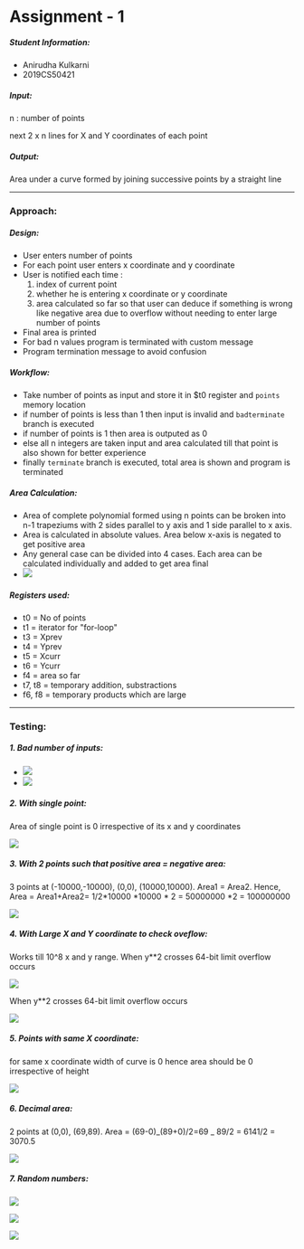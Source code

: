 # Assignment - 1

##### Student Information:

- Anirudha Kulkarni
- 2019CS50421

##### Input:

n : number of points

next 2 x n lines for X and Y coordinates of each point

##### Output:

Area under a curve formed by joining successive points by a straight line

---

### Approach:

##### Design:

- User enters number of points
- For each point user enters x coordinate and y coordinate
- User is notified each time :
  1. index of current point
  2. whether he is entering x coordinate or y coordinate
  3. area calculated so far so that user can deduce if something is wrong like negative area due to overflow without needing to enter large number of points
- Final area is printed
- For bad n values program is terminated with custom message
- Program termination message to avoid confusion

##### Workflow:

- Take number of points as input and store it in $t0 register and `points` memory location
- if number of points is less than 1 then input is invalid and `badterminate` branch is executed
- if number of points is 1 then area is outputed as 0
- else all n integers are taken input and area calculated till that point is also shown for better experience
- finally `terminate` branch is executed, total area is shown and program is terminated

##### Area Calculation:

- Area of complete polynomial formed using n points can be broken into n-1 trapeziums with 2 sides parallel to y axis and 1 side parallel to x axis.
- Area is calculated in absolute values. Area below x-axis is negated to get positive area
- Any general case can be divided into 4 cases. Each area can be calculated individually and added to get area final
- ![](image/README/1614067245720.png)

##### Registers used:

- t0 = No of points
- t1 = iterator for "for-loop"
- t3 = Xprev
- t4 = Yprev
- t5 = Xcurr
- t6 = Ycurr
- f4 = area so far
- t7, t8 = temporary addition, substractions
- f6, f8 = temporary products which are large

---

### Testing:

##### 1. Bad number of inputs:

- ![](image/README/1613964394372.png)
- ![](image/README/1613964422255.png)

##### 2. With single point:

Area of single point is 0 irrespective of its x and y coordinates

![](image/README/1613964504809.png)

##### 3. With 2 points such that positive area = negative area:

3 points at (-10000,-10000), (0,0), (10000,10000). Area1 = Area2. Hence, Area = Area1+Area2= 1/2*10000 *10000 * 2 = 50000000 *2 = 100000000

![](image/README/1614069901251.png)

##### 4. With Large X and Y coordinate to check oveflow:

Works till 10^8 x and y range. When y\*\*2 crosses 64-bit limit overflow occurs

![](image/README/1614069760529.png)

When y\*\*2 crosses 64-bit limit overflow occurs

![](image/README/1614069710035.png)

##### 5. Points with same X coordinate:

for same x coordinate width of curve is 0 hence area should be 0 irrespective of height

![](image/README/1613965264797.png)

##### 6. Decimal area:

2 points at (0,0), (69,89). Area = (69-0)_(89+0)/2=69 _ 89/2 = 6141/2 = 3070.5

![](image/README/1613965025262.png)

##### 7. Random numbers:

![](image/README/1614070151380.png)

![](image/README/1614070187545.png)

![](image/README/1614070240388.png)

